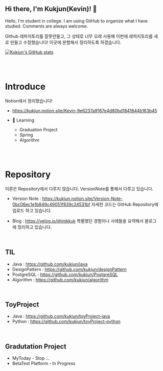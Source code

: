 

## Hi there, I'm **Kukjun(Kevin)!** 👋

Hello, I'm student in college. I am using GitHub to organize what I have studied. Comments are always welcome.

Github 레파지토리를 잘못만들고, 그 상태로 너무 오래 사용해 이번에 레파지토리를 새로 만들고 수정했습니다! 이곳에 분할해서 정리하도록 하겠습니다.

[![Kukjun's GitHub stats](https://github-readme-stats.vercel.app/api?username=kukjun)](https://github.com/anuraghazra/github-readme-stats)

<br><br>

# Introduce

Notion에서 정리했습니다!

* https://kukjun.notion.site/Kevin-9e6237a9167e4d80bd1841844b163b45

* 🌱 Learning
  * Graduation Project
  * Spring
  * Algorithm

<br><br>

# Repository

이론은 Repository에서 다루지 않습니다. VersionNote를 통해서 다루고 있습니다.

* Version Note : https://kukjun.notion.site/Version-Note-0bc06ec1e1b849c49051f839c24531bf
자세한 코드는 GitHub Repository에 업로드 하고 있습니다.

* Blog : https://velog.io/@imkkuk
특별했던 경험이나 사례들을 요약해서 블로그에 정리하고 있습니다.

<br>

## TIL
* Java : https://github.com/kukjun/java
* DesignPattern : https://github.com/kukjun/designPattern
* PostgreSQL : https://github.com/kukjun/PostgreSQL
* Algorithm : https://github.com/kukjun/algorithm

<br>

## ToyProject
* Java : https://github.com/kukjun/toyProject-java
* Python : https://github.com/kukjun/toyProject-python

<br>

## Gradutation Project
* MyToday - Stop ...
* BetaTest Platform - In Progress


<!--
**kukjun/kukjun** is a ✨ _special_ ✨ repository because its `README.md` (this file) appears on your GitHub profile.

Here are some ideas to get you started:

- 🔭 I’m currently working on ...
- 🌱 I’m currently learning ...
- 👯 I’m looking to collaborate on ...
- 🤔 I’m looking for help with ...
- 💬 Ask me about ...
- 📫 How to reach me: ...
- 😄 Pronouns: ...
- ⚡ Fun fact: ...
  -->
